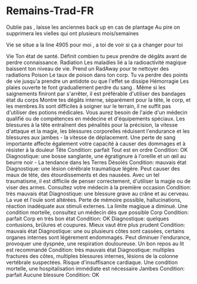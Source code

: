 # Remains-Trad-FR
Oublie pas , laisse les anciennes back up en cas de plantage
Au pire on supprimera les vielles qui ont plusieurs mois/semaines


Vie se situe a la line 4905 pour moi , a toi de voir si ça a changer pour toi

</pip>
  <pip id="hp">
    <n>Vie</n>
    <info>Ton état de santé. Définit combien tu peux prendre de dégâts avant de perdre connaissance.</info>
  </pip>
  <pip id="rad">
    <n>Radiation</n>
    <info>Les maladies lié a la radioactivité magique baissent ton niveau de vie. Prend un RadAway pour te nettoyer des radiations</info>
  </pip>
  <pip id="poison">
    <n>Poison</n>
    <info>Le taux de poison dans ton corp. Tu va perdre des points de vie jusqu'a prendre un antidote ou que l'effet se dissipe</info>
  </pip>
  <pip id="cut">
    <n>Hémorragie</n>
    <info>Les plaies ouverte te font graduallement perdre du sang . Même si les saignements finiront par s'arrêter, il est préférable d'utiliser des bandages</info>
  </pip>
  <pip id="organism" v="0.71">
    <n>état du corps</n>
    <info>Montre tes dégâts interne, séparément pour la tête, le corp, et les membres.Ils sont difficiles à soigner sur le terrain, il ne suffit pas d'utiliser des potions médicales. Vous aurez besoin de l'aide d'un médecin qualifié ou de compétences en médecine et d'équipements spéciaux. Les blessures à la tête entraînent des pénalités pour la précision, la vitesse d'attaque et la magie, les blessures corporelles réduisent l'endurance et les blessures aux jambes - la vitesse de déplacement. Une perte de sang importante affecte également votre capacité à causer des dommages et à résister à la douleur</info>
  </pip>
  <pip id="head">
    <n>Tête</n>
  </pip>
  <pip id="statHead0">
    <n>Condition: parfait</n>
    <info>Tout est en ordre</info>
  </pip>
  <pip id="statHead1">
    <n>Condition: OK</n>
    <info>Diagnostique: une bosse sanglante, une égratignure à l'oreille et un œil au beurre noir - La tendance dans les Terres Désolés</info>
  </pip>
  <pip id="statHead2">
    <n>Condition: mauvais état</n>
    <info>Diagnostique: une lésion cérébrale traumatique légère. Peut causer des maux de tête, des étourdissements et des nausées. Avec un tel traumatisme, il est difficile de penser correctement, d'utiliser la magie ou de viser des armes. Consultez votre médecin à la première occasion</info>
  </pip>
  <pip id="statHead3">
    <n>Condition: très mauvais état</n>
    <info>Diagnostique: une blessure grave au crâne et au cerveau. La vue et l'ouïe sont altérées. Perte de mémoire possible, hallucinations, réaction inadéquate aux stimuli externes. La limite magique a diminué. Une condition mortelle, consultez un médecin dès que possible</info>
  </pip>
  <pip id="tors">
    <n>Corp</n>
  </pip>
  <pip id="statTors0">
    <n>Condition: parfait</n>
    <info>Corp en très bon état</info>
  </pip>
  <pip id="statTors1">
    <n>Condition: OK</n>
    <info>Diagnostique: quelques contusions, brûlures et coupures. Mieux vaut être plus prudent</info>
  </pip>
  <pip id="statTors2">
    <n>Condition: mauvais état</n>
    <info>Diagnostique: une ou plusieurs côtes sont cassées, certains organes internes sont légèrement endommagés. Peut diminuer l'endurance, provoquer une dyspnée, une respiration douloureuse. Un bon repos au lit est recommandé</info>
  </pip>
  <pip id="statTors3">
    <n>Condition: très mauvais état</n>
    <info>Diagnostique: multiples fractures des côtes, multiples blessures internes, lésions de la colonne vertébrale suspectées. Risque d'insuffisance cardiaque. Une condition mortelle, une hospitalisation immédiate est nécessaire</info>
  </pip>
  <pip id="legs">
    <n>Jambes</n>
  </pip>
  <pip id="statLegs0">
    <n>Condition: parfait</n>
    <info>Aucune blessure</info>
  </pip>
  <pip id="statLegs1">
    <n>Condition: OK</n>
